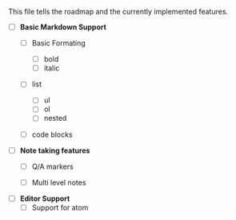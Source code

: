This file tells the roadmap and the currently implemented features.

* [ ] **Basic Markdown Support**
    * [ ] Basic Formating
        * [ ] bold
        * [ ] italic
    * [ ] list
        * [ ] ul
        * [ ] ol
        * [ ] nested
    * [ ] code blocks


* [ ] **Note taking features**
    * [ ] Q/A markers
    * [ ] Multi level notes


* [ ] **Editor Support**
    * [ ] Support for atom
